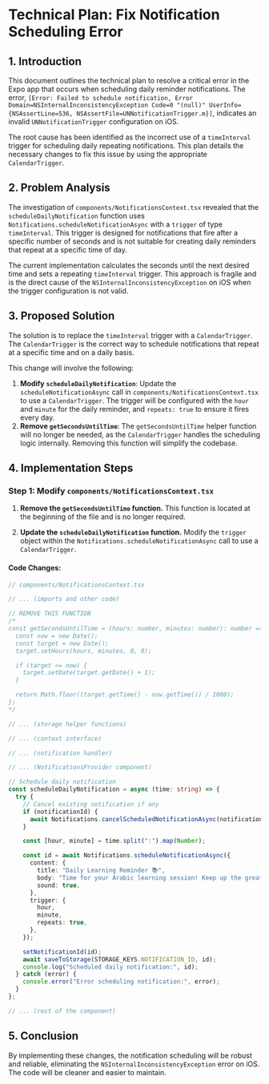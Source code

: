 # Technical Plan: Fix Notification Scheduling Error

## 1. Introduction

This document outlines the technical plan to resolve a critical error in the Expo app that occurs when scheduling daily reminder notifications. The error, `[Error: Failed to schedule notification, Error Domain=NSInternalInconsistencyException Code=0 "(null)" UserInfo={NSAssertLine=536, NSAssertFile=UNNotificationTrigger.m}]`, indicates an invalid `UNNotificationTrigger` configuration on iOS.

The root cause has been identified as the incorrect use of a `timeInterval` trigger for scheduling daily repeating notifications. This plan details the necessary changes to fix this issue by using the appropriate `CalendarTrigger`.

## 2. Problem Analysis

The investigation of `components/NotificationsContext.tsx` revealed that the `scheduleDailyNotification` function uses `Notifications.scheduleNotificationAsync` with a `trigger` of type `timeInterval`. This trigger is designed for notifications that fire after a specific number of seconds and is not suitable for creating daily reminders that repeat at a specific time of day.

The current implementation calculates the seconds until the next desired time and sets a repeating `timeInterval` trigger. This approach is fragile and is the direct cause of the `NSInternalInconsistencyException` on iOS when the trigger configuration is not valid.

## 3. Proposed Solution

The solution is to replace the `timeInterval` trigger with a `CalendarTrigger`. The `CalendarTrigger` is the correct way to schedule notifications that repeat at a specific time and on a daily basis.

This change will involve the following:

1.  **Modify `scheduleDailyNotification`**: Update the `scheduleNotificationAsync` call in `components/NotificationsContext.tsx` to use a `CalendarTrigger`. The trigger will be configured with the `hour` and `minute` for the daily reminder, and `repeats: true` to ensure it fires every day.
2.  **Remove `getSecondsUntilTime`**: The `getSecondsUntilTime` helper function will no longer be needed, as the `CalendarTrigger` handles the scheduling logic internally. Removing this function will simplify the codebase.

## 4. Implementation Steps

### Step 1: Modify `components/NotificationsContext.tsx`

1.  **Remove the `getSecondsUntilTime` function.** This function is located at the beginning of the file and is no longer required.

2.  **Update the `scheduleDailyNotification` function.** Modify the `trigger` object within the `Notifications.scheduleNotificationAsync` call to use a `CalendarTrigger`.

#### Code Changes:

```typescript
// components/NotificationsContext.tsx

// ... (imports and other code)

// REMOVE THIS FUNCTION
/*
const getSecondsUntilTime = (hours: number, minutes: number): number => {
  const now = new Date();
  const target = new Date();
  target.setHours(hours, minutes, 0, 0);

  if (target <= now) {
    target.setDate(target.getDate() + 1);
  }

  return Math.floor((target.getTime() - now.getTime()) / 1000);
};
*/

// ... (storage helper functions)

// ... (context interface)

// ... (notification handler)

// ... (NotificationsProvider component)

// Schedule daily notification
const scheduleDailyNotification = async (time: string) => {
  try {
    // Cancel existing notification if any
    if (notificationId) {
      await Notifications.cancelScheduledNotificationAsync(notificationId);
    }

    const [hour, minute] = time.split(":").map(Number);

    const id = await Notifications.scheduleNotificationAsync({
      content: {
        title: "Daily Learning Reminder 📚",
        body: "Time for your Arabic learning session! Keep up the great progress.",
        sound: true,
      },
      trigger: {
        hour,
        minute,
        repeats: true,
      },
    });

    setNotificationId(id);
    await saveToStorage(STORAGE_KEYS.NOTIFICATION_ID, id);
    console.log("Scheduled daily notification:", id);
  } catch (error) {
    console.error("Error scheduling notification:", error);
  }
};

// ... (rest of the component)
```

## 5. Conclusion

By implementing these changes, the notification scheduling will be robust and reliable, eliminating the `NSInternalInconsistencyException` error on iOS. The code will be cleaner and easier to maintain.
